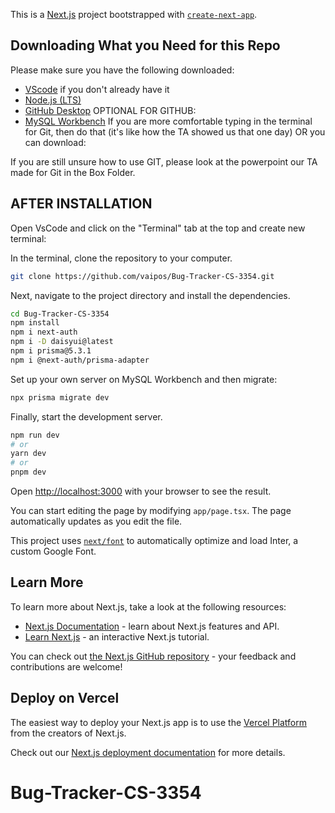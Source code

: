 This is a [Next.js](https://nextjs.org/) project bootstrapped with [`create-next-app`](https://github.com/vercel/next.js/tree/canary/packages/create-next-app).

## Downloading What you Need for this Repo

Please make sure you have the following downloaded:
- [VScode](https://code.visualstudio.com/) if you don't already have it
- [Node.js (LTS)](https://nodejs.org/en)
- [GitHub Desktop](https://desktop.github.com/) OPTIONAL FOR GITHUB:
- [MySQL Workbench](https://www.mysql.com/products/workbench/)
If you are more comfortable typing in the terminal for Git, then do that (it's like how the TA showed us that one day) OR you can download:

If you are still unsure how to use GIT, please look at the powerpoint our TA made for Git in the Box Folder.

## AFTER INSTALLATION

Open VsCode and click on the "Terminal" tab at the top and create new terminal:

In the terminal, clone the repository to your computer.
```bash
git clone https://github.com/vaipos/Bug-Tracker-CS-3354.git
```
Next, navigate to the project directory and install the dependencies.
```bash
cd Bug-Tracker-CS-3354
npm install
npm i next-auth
npm i -D daisyui@latest
npm i prisma@5.3.1
npm i @next-auth/prisma-adapter

```
Set up your own server on MySQL Workbench and then migrate:
```bash
npx prisma migrate dev
```
Finally, start the development server.

```bash
npm run dev
# or
yarn dev
# or
pnpm dev
```

Open [http://localhost:3000](http://localhost:3000) with your browser to see the result.

You can start editing the page by modifying `app/page.tsx`. The page automatically updates as you edit the file.

This project uses [`next/font`](https://nextjs.org/docs/basic-features/font-optimization) to automatically optimize and load Inter, a custom Google Font.

## Learn More

To learn more about Next.js, take a look at the following resources:

- [Next.js Documentation](https://nextjs.org/docs) - learn about Next.js features and API.
- [Learn Next.js](https://nextjs.org/learn) - an interactive Next.js tutorial.

You can check out [the Next.js GitHub repository](https://github.com/vercel/next.js/) - your feedback and contributions are welcome!

## Deploy on Vercel

The easiest way to deploy your Next.js app is to use the [Vercel Platform](https://vercel.com/new?utm_medium=default-template&filter=next.js&utm_source=create-next-app&utm_campaign=create-next-app-readme) from the creators of Next.js.

Check out our [Next.js deployment documentation](https://nextjs.org/docs/deployment) for more details.
# Bug-Tracker-CS-3354
